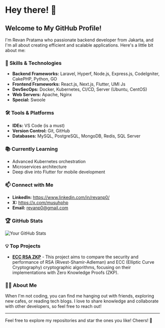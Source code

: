 # Hey there! 👋

## Welcome to My GitHub Profile!

I'm Revan Pratama who passionate backend developer from Jakarta, and I'm all about creating efficient and scalable applications. Here's a little bit about me:

### 🚀 Skills & Technologies

- **Backend Frameworks:** Laravel, Hyperf, Node.js, Express.js, CodeIgniter, CakePHP, Python, GO
- **Frontend Frameworks:** React.js, Next.js, Flutter, UMI Js
- **DevSecOps:** Docker, Kubernetes, CI/CD, Server (Ubuntu, CentOS)
- **Web Servers:** Apache, Nginx
- **Special:** Swoole

### 🛠️ Tools & Platforms

- **IDEs:** VS Code (is a must)
- **Version Control:** Git, GitHub
- **Databases:** MySQL, PostgreSQL, MongoDB, Redis, SQL Server

### 📚 Currently Learning

- Advanced Kubernetes orchestration
- Microservices architecture
- Deep dive into Flutter for mobile development

### 📫 Connect with Me

- **LinkedIn:** https://www.linkedin.com/in/revanp0/
- **X:** https://x.com/musuhphp
- **Email:** revanp0@gmail.com

### 🏆 GitHub Stats

![Your GitHub Stats](https://github-readme-stats.vercel.app/api?username=revanp&show_icons=true&theme=radical)

### 💡 Top Projects

- [**ECC RSA ZKP**](https://github.com/revanp/ecc-rsa-zkp) - This project aims to compare the security and performance of RSA (Rivest-Shamir-Adleman) and ECC (Elliptic Curve Cryptography) cryptographic algorithms, focusing on their implementations with Zero Knowledge Proofs (ZKP).

### 🧑‍💻 About Me

When I'm not coding, you can find me hanging out with friends, exploring new cafes, or reading tech blogs. I love to share knowledge and collaborate with other developers, so feel free to reach out!

---

Feel free to explore my repositories and star the ones you like! Cheers! 🍻
